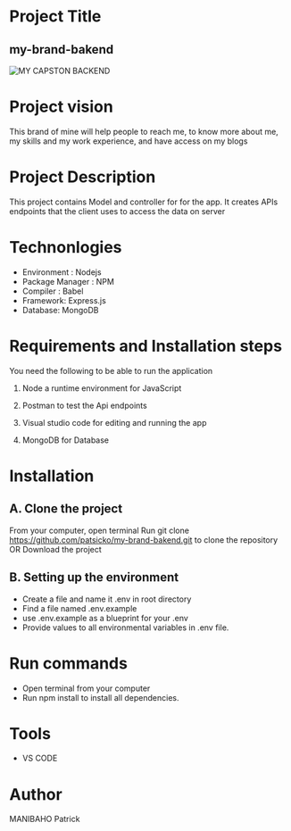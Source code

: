 
# Project Title
## my-brand-bakend

![MY CAPSTON BACKEND](https://img.shields.io/badge/code--coverage-65.5%25-yellow)

# Project vision
This brand of mine will help people to reach me, to know more about me, my skills and my work experience, and have access on my blogs
# Project Description
 This project contains Model and controller for for the app. It creates APIs endpoints that the client uses to access the data on server
# Technonlogies
- Environment : Nodejs
- Package Manager : NPM
- Compiler : Babel
- Framework: Express.js
- Database: MongoDB

# Requirements and Installation steps

You need the following to be able to run the application
1. Node a runtime environment for JavaScript

2. Postman to test the Api endpoints

3. Visual studio code for editing and running the app

4. MongoDB for Database

# Installation
## A. Clone the project
From your computer, open terminal
Run git clone https://github.com/patsicko/my-brand-bakend.git to clone the repository OR Download the project
## B. Setting up the environment
- Create a file and name it .env in root directory
- Find a file named .env.example
- use .env.example as a blueprint for your .env
- Provide values to all environmental variables in .env file.
# Run commands
- Open terminal from your computer
- Run npm install to install all dependencies.

# Tools
- VS CODE
# Author
MANIBAHO Patrick




